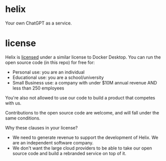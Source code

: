 # helix

Your own ChatGPT as a service.

# license

Helix is [licensed](https://github.com/helixml/helix/blob/main/LICENSE.md) under a similar license to Docker Desktop. You can run the open source code (in this repo) for free for:

* Personal use: you are an individual
* Educational use: you are a school/university
* Small Business use: a company with under $10M annual revenue AND less than 250 employees

You're also not allowed to use our code to build a product that competes with us.

Contributions to the open source code are welcome, and will fall under the same conditions.


Why these clauses in your license?

* We need to generate revenue to support the development of Helix. We are an independent software company.
* We don't want the large cloud providers to be able to take our open source code and build a rebranded service on top of it.

